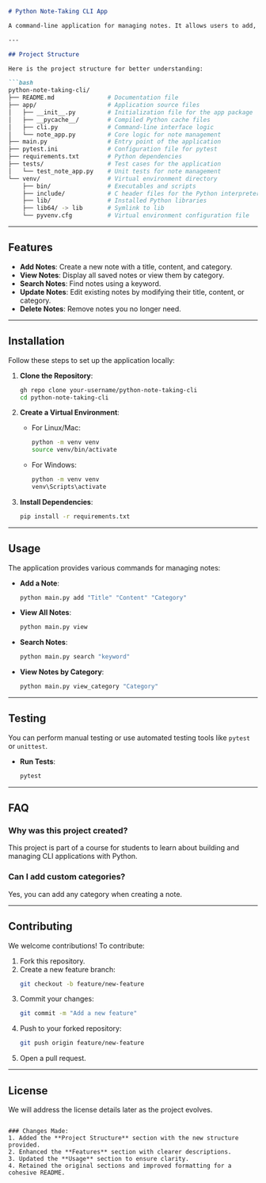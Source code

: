 ```markdown
# Python Note-Taking CLI App

A command-line application for managing notes. It allows users to add, view, search, update, delete, and categorize notes. This is ideal for developers, students, and professionals who prefer a terminal-based workflow for organizing tasks.

---

## Project Structure

Here is the project structure for better understanding:

```bash
python-note-taking-cli/
├── README.md               # Documentation file
├── app/                    # Application source files
│   ├── __init__.py         # Initialization file for the app package
│   ├── __pycache__/        # Compiled Python cache files
│   ├── cli.py              # Command-line interface logic
│   └── note_app.py         # Core logic for note management
├── main.py                 # Entry point of the application
├── pytest.ini              # Configuration file for pytest
├── requirements.txt        # Python dependencies
├── tests/                  # Test cases for the application
│   └── test_note_app.py    # Unit tests for note management
└── venv/                   # Virtual environment directory
    ├── bin/                # Executables and scripts
    ├── include/            # C header files for the Python interpreter
    ├── lib/                # Installed Python libraries
    ├── lib64/ -> lib       # Symlink to lib
    └── pyvenv.cfg          # Virtual environment configuration file
```

---

## Features

- **Add Notes**: Create a new note with a title, content, and category.
- **View Notes**: Display all saved notes or view them by category.
- **Search Notes**: Find notes using a keyword.
- **Update Notes**: Edit existing notes by modifying their title, content, or category.
- **Delete Notes**: Remove notes you no longer need.

---

## Installation

Follow these steps to set up the application locally:

1. **Clone the Repository**:
   ```bash
   gh repo clone your-username/python-note-taking-cli
   cd python-note-taking-cli
   ```

2. **Create a Virtual Environment**:
   - For Linux/Mac:
     ```bash
     python -m venv venv
     source venv/bin/activate
     ```
   - For Windows:
     ```bash
     python -m venv venv
     venv\Scripts\activate
     ```

3. **Install Dependencies**:
   ```bash
   pip install -r requirements.txt
   ```

---

## Usage

The application provides various commands for managing notes:

- **Add a Note**:
  ```bash
  python main.py add "Title" "Content" "Category"
  ```

- **View All Notes**:
  ```bash
  python main.py view
  ```

- **Search Notes**:
  ```bash
  python main.py search "keyword"
  ```

- **View Notes by Category**:
  ```bash
  python main.py view_category "Category"
  ```

---

## Testing

You can perform manual testing or use automated testing tools like `pytest` or `unittest`.

- **Run Tests**:
  ```bash
  pytest
  ```

---

## FAQ

### **Why was this project created?**
This project is part of a course for students to learn about building and managing CLI applications with Python.

### **Can I add custom categories?**
Yes, you can add any category when creating a note.

---

## Contributing

We welcome contributions! To contribute:
1. Fork this repository.
2. Create a new feature branch:
   ```bash
   git checkout -b feature/new-feature
   ```
3. Commit your changes:
   ```bash
   git commit -m "Add a new feature"
   ```
4. Push to your forked repository:
   ```bash
   git push origin feature/new-feature
   ```
5. Open a pull request.

---

## License

We will address the license details later as the project evolves.
```

### Changes Made:
1. Added the **Project Structure** section with the new structure provided.
2. Enhanced the **Features** section with clearer descriptions.
3. Updated the **Usage** section to ensure clarity.
4. Retained the original sections and improved formatting for a cohesive README.

